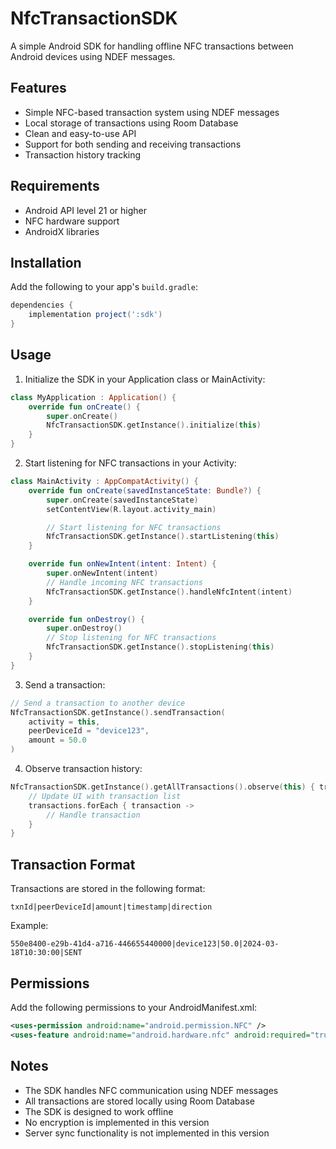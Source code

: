 # NfcTransactionSDK

A simple Android SDK for handling offline NFC transactions between Android devices using NDEF messages.

## Features

- Simple NFC-based transaction system using NDEF messages
- Local storage of transactions using Room Database
- Clean and easy-to-use API
- Support for both sending and receiving transactions
- Transaction history tracking

## Requirements

- Android API level 21 or higher
- NFC hardware support
- AndroidX libraries

## Installation

Add the following to your app's `build.gradle`:

```gradle
dependencies {
    implementation project(':sdk')
}
```

## Usage

1. Initialize the SDK in your Application class or MainActivity:

```kotlin
class MyApplication : Application() {
    override fun onCreate() {
        super.onCreate()
        NfcTransactionSDK.getInstance().initialize(this)
    }
}
```

2. Start listening for NFC transactions in your Activity:

```kotlin
class MainActivity : AppCompatActivity() {
    override fun onCreate(savedInstanceState: Bundle?) {
        super.onCreate(savedInstanceState)
        setContentView(R.layout.activity_main)

        // Start listening for NFC transactions
        NfcTransactionSDK.getInstance().startListening(this)
    }

    override fun onNewIntent(intent: Intent) {
        super.onNewIntent(intent)
        // Handle incoming NFC transactions
        NfcTransactionSDK.getInstance().handleNfcIntent(intent)
    }

    override fun onDestroy() {
        super.onDestroy()
        // Stop listening for NFC transactions
        NfcTransactionSDK.getInstance().stopListening(this)
    }
}
```

3. Send a transaction:

```kotlin
// Send a transaction to another device
NfcTransactionSDK.getInstance().sendTransaction(
    activity = this,
    peerDeviceId = "device123",
    amount = 50.0
)
```

4. Observe transaction history:

```kotlin
NfcTransactionSDK.getInstance().getAllTransactions().observe(this) { transactions ->
    // Update UI with transaction list
    transactions.forEach { transaction ->
        // Handle transaction
    }
}
```

## Transaction Format

Transactions are stored in the following format:

```
txnId|peerDeviceId|amount|timestamp|direction
```

Example:

```
550e8400-e29b-41d4-a716-446655440000|device123|50.0|2024-03-18T10:30:00|SENT
```

## Permissions

Add the following permissions to your AndroidManifest.xml:

```xml
<uses-permission android:name="android.permission.NFC" />
<uses-feature android:name="android.hardware.nfc" android:required="true" />
```

## Notes

- The SDK handles NFC communication using NDEF messages
- All transactions are stored locally using Room Database
- The SDK is designed to work offline
- No encryption is implemented in this version
- Server sync functionality is not implemented in this version
